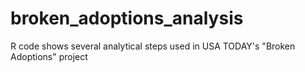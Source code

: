 # broken_adoptions_analysis
R code shows several analytical steps used in USA TODAY's "Broken Adoptions" project
